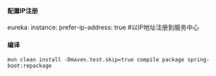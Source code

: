 #### 配置IP注册
eureka:
  instance:
    prefer-ip-address: true #以IP地址注册到服务中心
#### 编译
	mvn clean install -Dmaven.test.skip=true compile package spring-boot:repackage
